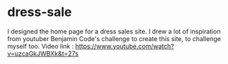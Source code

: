 # dress-sale
I designed the home page for a dress sales site. I drew a lot of inspiration from youtuber Benjamin Code's challenge to create this site, to challenge myself too. Video link : https://www.youtube.com/watch?v=uzcaGkJWBXk&t=27s
